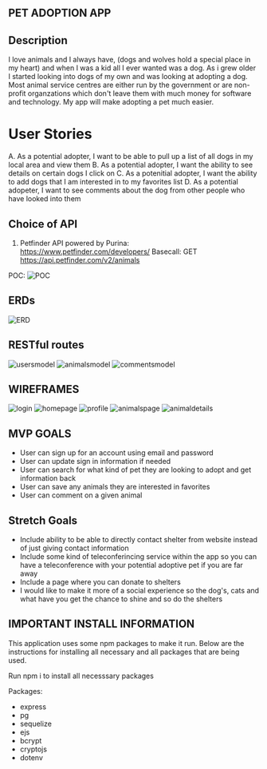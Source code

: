 ## PET ADOPTION APP 

## Description
I love animals and I always have, (dogs and wolves hold a special place in my heart) and when I was a kid all I ever wanted was a dog. As i grew older I started looking into dogs of my own and was looking at adopting a dog. Most animal service centres are either run by the government or are non-profit organzations which don't leave them with much money for software and technology. My app will make adopting a pet much easier.

# User Stories
A. As a potential adopter, I want to be able to pull up a list of all dogs in my local area and view them 
B. As a potential adopter, I want the ability to see details on certain dogs I click on
C. As a potenitial adopter, I want the ability to add dogs that I am interested in to my favorites list 
D. As a potential adopeter, I want to see comments about the dog from other people who have looked into them

## Choice of API
1. Petfinder API powered by Purina: https://www.petfinder.com/developers/
Basecall: GET https://api.petfinder.com/v2/animals

POC:
![POC](./POC.png)


## ERDs
![ERD](./ERD.png)

## RESTful routes

![usersmodel](./usersmodel.png)
![animalsmodel](./animalsmodel.png)
![commentsmodel](./commentsmodel.png)



## WIREFRAMES
![login](./login.png)
![homepage](./homepage.png)
![profile](./profile.png)
![animalspage](./animalspage.png)
![animaldetails](./animaldetails.png)


## MVP GOALS
- User can sign up for an account using email and password
- User can update sign in information if needed
- User can search for what kind of pet they are looking to adopt and get information back
- User can save any animals they are interested in favorites
- User can comment on a given animal 

## Stretch Goals
- Include ability to be able to directly contact shelter from website instead of just giving contact information
- Include some kind of teleconferincing service within the app so you can have a teleconference with your potential adoptive pet if you are far away 
- Include a page where you can donate to shelters
- I would like to make it more of a social experience so the dog's, cats and what have you get the chance to shine and so do the shelters

## IMPORTANT INSTALL INFORMATION

This application uses some npm packages to make it run. Below are the instructions for installing all necessary and all packages that are being used.

Run npm i to install all necesssary packages

Packages:
- express
- pg
- sequelize
- ejs
- bcrypt
- cryptojs
- dotenv
